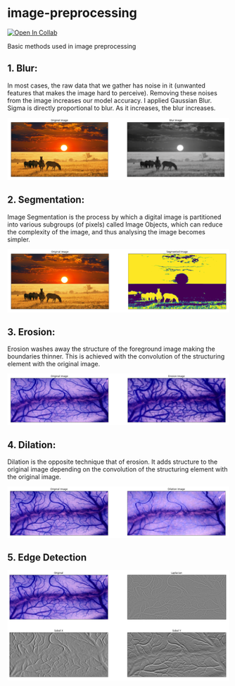 # image-preprocessing

[![Open In Collab](https://colab.research.google.com/assets/colab-badge.svg)](https://colab.research.google.com/drive/142HgPpjLRNCeAPIhCrgFVdWaIOKkVQQK?usp=sharing)

Basic methods used in image preprocessing

## 1. Blur:
In most cases, the raw data that we gather has noise in it (unwanted features that makes the image hard to perceive). Removing these noises from the image increases our model accuracy. I applied Gaussian Blur. Sigma is directly proportional to blur. As it increases, the blur increases.

![image](https://github.com/mfakca/image-preprocessing/blob/main/outputs/blur.png)

## 2. Segmentation:
Image Segmentation is the process by which a digital image is partitioned into various subgroups (of pixels) called Image Objects, which can reduce the complexity of the image, and thus analysing the image becomes simpler.

![image](https://github.com/mfakca/image-preprocessing/blob/main/outputs/segmentation.png)

## 3. Erosion:
Erosion washes away the structure of the foreground image making the boundaries thinner. This is achieved with the convolution of the structuring element with the original image.

![image](https://github.com/mfakca/image-preprocessing/blob/main/outputs/erosion.png)

## 4. Dilation:
Dilation is the opposite technique that of erosion. It adds structure to the original image depending on the convolution of the structuring element with the original image.

![image](https://github.com/mfakca/image-preprocessing/blob/main/outputs/dilation.png)
## 5. Edge Detection
![image](https://github.com/mfakca/image-preprocessing/blob/main/outputs/edge_detection.png)

